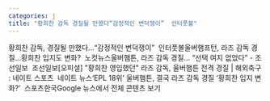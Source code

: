 ```yaml
---
categories: j
title: "황희찬 감독 경질될 만했다“감정적인 변덕쟁이”  인터풋볼"
---
```

황희찬 감독, 경질될 만했다...“감정적인 변덕쟁이”&nbsp;&nbsp;인터풋볼울버햄프턴, 라즈 감독 경질…황희찬 입지도 변화?&nbsp;&nbsp;노컷뉴스울버햄튼, 라즈 감독 경질… “선택 여지 없었다” - 조선일보&nbsp;&nbsp;조선일보[오피셜] "황희찬 영입했던" 라즈 감독, 울버햄튼 전격 경질 | 해외축구 : 네이트 스포츠&nbsp;&nbsp;네이트 뉴스‘EPL 18위’ 울버햄튼, 결국 라즈 감독 경질 ‘황희찬 입지 변화?’&nbsp;&nbsp;스포츠한국Google 뉴스에서 전체 콘텐츠 보기